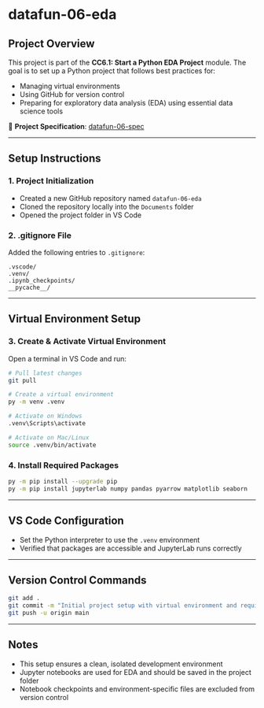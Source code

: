 # datafun-06-eda

## Project Overview

This project is part of the **CC6.1: Start a Python EDA Project** module. The goal is to set up a Python project that follows best practices for:

- Managing virtual environments  
- Using GitHub for version control  
- Preparing for exploratory data analysis (EDA) using essential data science tools  

📄 **Project Specification**: [datafun-06-spec](https://github.com/denisecase/datafun-06-spec)

---

## Setup Instructions

### 1. Project Initialization

- Created a new GitHub repository named `datafun-06-eda`
- Cloned the repository locally into the `Documents` folder
- Opened the project folder in VS Code

### 2. .gitignore File

Added the following entries to `.gitignore`:

```
.vscode/
.venv/
.ipynb_checkpoints/
__pycache__/
```

---

## Virtual Environment Setup

### 3. Create & Activate Virtual Environment

Open a terminal in VS Code and run:

```bash
# Pull latest changes
git pull

# Create a virtual environment
py -m venv .venv

# Activate on Windows
.venv\Scripts\activate

# Activate on Mac/Linux
source .venv/bin/activate
```

### 4. Install Required Packages

```bash
py -m pip install --upgrade pip
py -m pip install jupyterlab numpy pandas pyarrow matplotlib seaborn
```

---

## VS Code Configuration

- Set the Python interpreter to use the `.venv` environment
- Verified that packages are accessible and JupyterLab runs correctly

---

## Version Control Commands

```bash
git add .
git commit -m "Initial project setup with virtual environment and required packages"
git push -u origin main
```

---

## Notes

- This setup ensures a clean, isolated development environment
- Jupyter notebooks are used for EDA and should be saved in the project folder
- Notebook checkpoints and environment-specific files are excluded from version control


